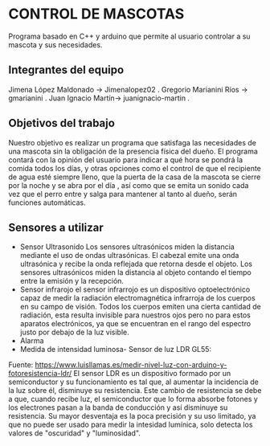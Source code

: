 # CONTROL DE MASCOTAS
Programa basado en C++ y arduino que permite al usuario controlar a su mascota y sus necesidades.

## Integrantes del equipo

Jimena López Maldonado -> Jimenalopez02 .
Gregorio Marianini Ríos -> gmarianini .
Juan Ignacio Martín-> juanignacio-martin .

## Objetivos del trabajo

Nuestro objetivo es realizar un programa que satisfaga las necesidades de una
mascota sin la obligación de la presencia física del dueño.
El programa contará con la opinión del usuario para indicar a qué hora se pondrá
la comida todos los días, y otras opciones como el control de que el recipiente de
agua esté siempre lleno, que la puerta de la casa de la mascota se cierre por la
noche y se abra por el día , así como que se emita un sonido cada vez que el perro
entre y salga para mantener al tanto al dueño, serán funciones automáticas.
## Sensores a utilizar
- Sensor Ultrasonido
Los sensores ultrasónicos miden la distancia mediante el uso de ondas ultrasónicas. El cabezal emite una onda ultrasónica y recibe la onda reflejada que retorna desde el objeto. Los sensores ultrasónicos miden la distancia al objeto contando el tiempo entre la emisión y la recepción.
- Sensor infrarojo 
el sensor infrarrojo es un dispositivo optoelectrónico capaz de medir la radiación electromagnética infrarroja de los cuerpos en su campo de visión. Todos los cuerpos emiten una cierta cantidad de radiación, esta resulta invisible para nuestros ojos pero no para estos aparatos electrónicos, ya que se encuentran en el rango del espectro justo por debajo de la luz visible.
- Alarma
- Medida de intensidad luminosa- Sensor de luz LDR GL55:

Fuente: https://www.luisllamas.es/medir-nivel-luz-con-arduino-y-fotoresistencia-ldr/ El sensor LDR es un dispositivo formado por un semiconductor y su funcionamiento es tal que, al aumentar la incidencia de la luz sobre él, disminuye su resistencia. Este cambio de resistencia se debe a que, cuando recibe luz, el semiconductor que lo forma absorbe fotones y los electrones pasan a la banda de conducción y así disminuye su resistencia. Su mayor desventaja es la poca precisión y su uso limitado, ya que no puede ser usado para medir la intesidad lumínica, solo detecta los valores de "oscuridad" y "luminosidad".


